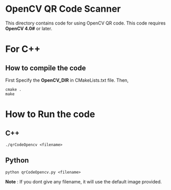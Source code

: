 
# OpenCV QR Code Scanner

This directory contains code for using OpenCV QR code. This code requires **OpenCV 4.0#** or later. 

# For C++

## How to compile the code
First Specify the **OpenCV_DIR** in CMakeLists.txt file. Then,

```
cmake .
make
```
# How to Run the code

## C++ ##
```
./qrCodeOpencv <filename>
```
## Python ##
```
python qrCodeOpencv.py <filename>
```
**Note** : If you dont give any filename, it will use the default image provided.
